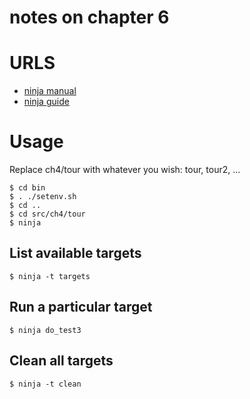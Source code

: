 
# notes on chapter 6


# URLS

* [ninja manual](https://ninja-build.org/manual.html#_comparison_to_make)
* [ninja guide](https://spectra.mathpix.com/article/2024.01.00364/a-complete-guide-to-the-ninja-build-system)

# Usage

Replace ch4/tour with whatever you wish: tour, tour2, ...

```
$ cd bin
$ . ./setenv.sh
$ cd ..
$ cd src/ch4/tour
$ ninja
```

## List available targets

```
$ ninja -t targets
```

## Run a particular target

```
$ ninja do_test3
```

## Clean all targets

```
$ ninja -t clean
```
